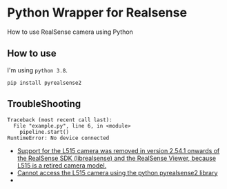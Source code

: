 # Python Wrapper for Realsense
How to use RealSense camera using Python


## How to use
I'm using `python 3.8`.
```shell
pip install pyrealsense2
```

## TroubleShooting

```shell
Traceback (most recent call last):
  File "example.py", line 6, in <module>
    pipeline.start()
RuntimeError: No device connected
```
* [Support for the L515 camera was removed in version 2.54.1 onwards of the RealSense SDK (librealsense) and the RealSense Viewer, because L515 is a retired camera model.](https://github.com/IntelRealSense/librealsense/issues/7224#issuecomment-2336138129)
* [Cannot access the L515 camera using the python pyrealsense2 library](https://support.intelrealsense.com/hc/en-us/community/posts/18459878622995-Cannot-access-the-L515-camera-using-the-python-pyrealsense2-library-on-a-Rasberry-Pi4)
* 